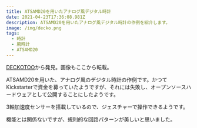 ```yaml
---
title: ATSAMD20を用いたアナログ風デジタル時計
date: 2021-04-23T17:36:08.981Z
description: ATSAMD20を用いたアナログ風デジタル時計の作例を紹介します。
image: /img/decko.png
tags:
  - 時計
  - 腕時計
  - ATSAMD20
---
```

[DECKOTOO](https://hackaday.io/project/170534-deckotoo)から発見。画像もここから転載。

ATSAMD20を用いた、アナログ風のデジタル時計の作例です。かつてKickstarterで資金を募っていたようですが、それには失敗し、オープンソースハードウェアとして公開することにしたようです。

3軸加速度センサーを搭載しているので、ジェスチャーで操作できるようです。




機能とは関係ないですが、規則的な回路パターンが美しいと思いました。
